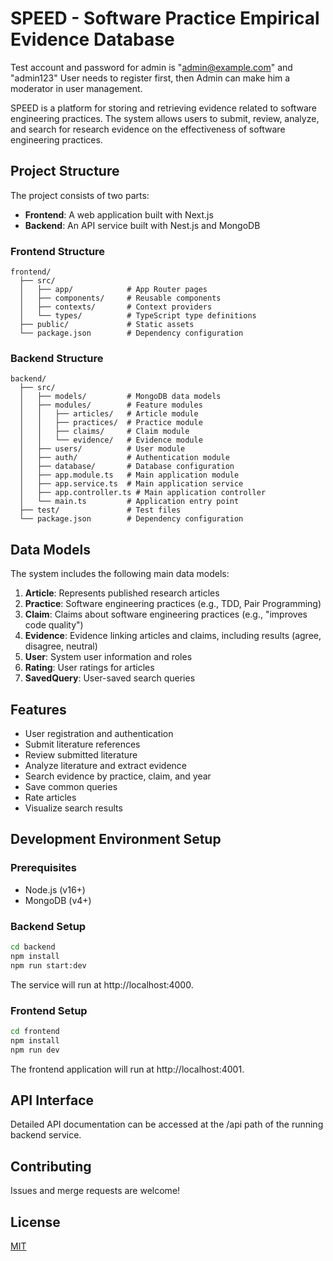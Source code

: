 # SPEED - Software Practice Empirical Evidence Database

Test account and password for admin is "admin@example.com" and  "admin123"
User needs to register first, then Admin can make him a moderator in user management.

SPEED is a platform for storing and retrieving evidence related to software engineering practices. The system allows users to submit, review, analyze, and search for research evidence on the effectiveness of software engineering practices.

## Project Structure

The project consists of two parts:

- **Frontend**: A web application built with Next.js
- **Backend**: An API service built with Nest.js and MongoDB

### Frontend Structure

```
frontend/
  ├── src/
  │   ├── app/            # App Router pages
  │   ├── components/     # Reusable components
  │   ├── contexts/       # Context providers
  │   └── types/          # TypeScript type definitions
  ├── public/             # Static assets
  └── package.json        # Dependency configuration
```

### Backend Structure

```
backend/
  ├── src/
  │   ├── models/         # MongoDB data models
  │   ├── modules/        # Feature modules
  │   │   ├── articles/   # Article module
  │   │   ├── practices/  # Practice module
  │   │   ├── claims/     # Claim module
  │   │   └── evidence/   # Evidence module
  │   ├── users/          # User module
  │   ├── auth/           # Authentication module
  │   ├── database/       # Database configuration
  │   ├── app.module.ts   # Main application module
  │   ├── app.service.ts  # Main application service
  │   ├── app.controller.ts # Main application controller
  │   └── main.ts         # Application entry point
  ├── test/               # Test files
  └── package.json        # Dependency configuration
```

## Data Models

The system includes the following main data models:

1. **Article**: Represents published research articles
2. **Practice**: Software engineering practices (e.g., TDD, Pair Programming)
3. **Claim**: Claims about software engineering practices (e.g., "improves code quality")
4. **Evidence**: Evidence linking articles and claims, including results (agree, disagree, neutral)
5. **User**: System user information and roles
6. **Rating**: User ratings for articles
7. **SavedQuery**: User-saved search queries

## Features

- User registration and authentication
- Submit literature references
- Review submitted literature
- Analyze literature and extract evidence
- Search evidence by practice, claim, and year
- Save common queries
- Rate articles
- Visualize search results

## Development Environment Setup

### Prerequisites

- Node.js (v16+)
- MongoDB (v4+)

### Backend Setup

```bash
cd backend
npm install
npm run start:dev
```

The service will run at http://localhost:4000.

### Frontend Setup

```bash
cd frontend
npm install
npm run dev
```

The frontend application will run at http://localhost:4001.

## API Interface

Detailed API documentation can be accessed at the /api path of the running backend service.

## Contributing

Issues and merge requests are welcome!

## License

[MIT](LICENSE)
